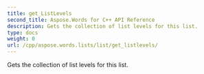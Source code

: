 ```yaml
---
title: get_ListLevels
second_title: Aspose.Words for C++ API Reference
description: Gets the collection of list levels for this list. 
type: docs
weight: 0
url: /cpp/aspose.words.lists/list/get_listlevels/
---
```


Gets the collection of list levels for this list. 

